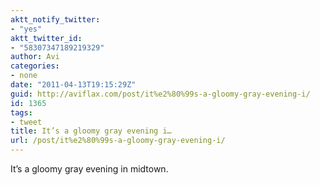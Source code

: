 ```yaml
---
aktt_notify_twitter:
- "yes"
aktt_twitter_id:
- "58307347189219329"
author: Avi
categories:
- none
date: "2011-04-13T19:15:29Z"
guid: http://aviflax.com/post/it%e2%80%99s-a-gloomy-gray-evening-i/
id: 1365
tags:
- tweet
title: It’s a gloomy gray evening i…
url: /post/it%e2%80%99s-a-gloomy-gray-evening-i/
---
```

It’s a gloomy gray evening in midtown.
